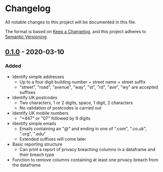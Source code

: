 # Changelog
All notable changes to this project will be documented in this file.

The format is based on [Keep a Changelog](https://keepachangelog.com/en/1.0.0/),
and this project adheres to [Semantic Versioning](https://semver.org/spec/v2.0.0.html).

## [0.1.0] - 2020-03-10
### Added
* Identify simple addresses
    - Up to a four digit building number + street name + street suffix
    - "street", "road", "avenue", "way", "st", "rd", "ave", "wy" are accepted suffixes
* Identify UK postcodes
    - Two characters, 1 or 2 digits, space, 1 digit, 2 characters
    - No validation of postcodes is carried out
* Identify UK mobile numbers
    - "+447" or "07" followed by 9 digits
* Identify simple emails
    - Emails containing an "@" and ending in one of ".com", ".co.uk", ".org", ".edu"
    - Extended suffixes will come later
* Basic reporting structure
    - Can print a report of privacy breaching columns in a dataframe and their breach type
* Function to remove columns containing at least one privacy breach from the dataframe


[0.1.0]: https://github.com/TTitcombe/PrivacyPanda/releases/tag/0.1.0
